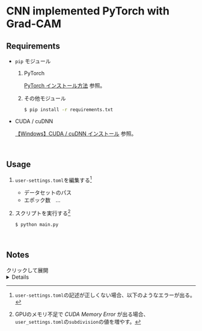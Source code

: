 # CNN implemented PyTorch with Grad-CAM

## Requirements

+ `pip` モジュール

  1. PyTorch

     [PyTorch インストール方法]() 参照。

  2. その他モジュール

     ```sh
     $ pip install -r requirements.txt
     ```

+ CUDA / cuDNN

  [【Windows】CUDA / cuDNN インストール]() 参照。

<br>

## Usage

1. `user-settings.toml`を編集する[^1]

   + データセットのパス
   + エポック数　...

2. スクリプトを実行する[^2]

   ```sh
   $ python main.py
   ```

<br>

## Notes

[^1]: `user-settings.toml`の記述が正しくない場合、以下のようなエラーが出る。

<div><summary>クリックして展開</summary><details>

```sh
$ python main.py

Traceback (most recent call last):
  File "D:\scoop\kazuya\apps\python\3.7.4\lib\site-packages\toml\decoder.py", line 456, in loads
    multibackslash)
  File "D:\scoop\kazuya\apps\python\3.7.4\lib\site-packages\toml\decoder.py", line 725, in load_line
    value, vtype = self.load_value(pair[1], strictly_valid)
  File "D:\scoop\kazuya\apps\python\3.7.4\lib\site-packages\toml\decoder.py", line 840, in load_value
    v = int(v, 0)
ValueError: invalid literal for int() with base 0: 'tru'

During handling of the above exception, another exception occurred:

Traceback (most recent call last):
  File "main.py", line 234, in <module>
    main.execute()
  File "main.py", line 22, in execute
    tms = _tms.factory()
  File "D:\workspace\repos\github.com\kazuya0202\cnn-with-pytorch\toml_settings.py", line 41, in factory
    usr_toml = toml.load('./user_settings.toml')
  File "D:\scoop\kazuya\apps\python\3.7.4\lib\site-packages\toml\decoder.py", line 112, in load
    return loads(ffile.read(), _dict, decoder)
  File "D:\scoop\kazuya\apps\python\3.7.4\lib\site-packages\toml\decoder.py", line 458, in loads
    raise TomlDecodeError(str(err), original, pos)
toml.decoder.TomlDecodeError: invalid literal for int() with base 0: 'tru' (line 83 column 1 char 1736)
```

</details></div>

[^2]: GPUのメモリ不足で *CUDA Memory Error* が出る場合、`user_settings.toml`の`subdivision`の値を増やす。
